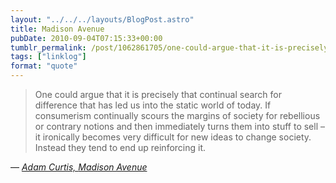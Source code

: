 ```yaml
---
layout: "../../../layouts/BlogPost.astro"
title: Madison Avenue
pubDate: 2010-09-04T07:15:33+00:00
tumblr_permalink: /post/1062861705/one-could-argue-that-it-is-precisely-that
tags: ["linklog"]
format: "quote"
---
```


> One could argue that it is precisely that continual search for difference that has led us into the static world of today. If consumerism continually scours the margins of society for rebellious or contrary notions and then immediately turns them into stuff to sell &#8211; it ironically becomes very difficult for new ideas to change society. Instead they tend to end up reinforcing it.

— <cite>[Adam Curtis, _Madison Avenue_](https://www.bbc.co.uk/blogs/adamcurtis/2010/08/madison_avenue.html)</cite>
